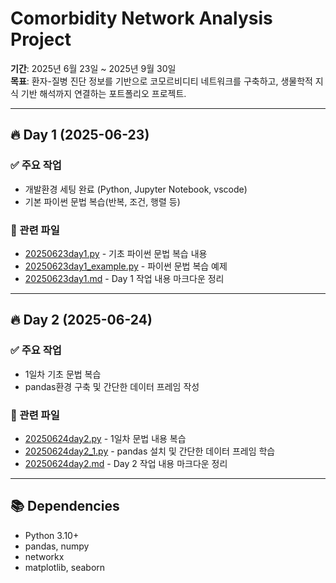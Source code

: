 # Comorbidity Network Analysis Project

**기간**: 2025년 6월 23일 ~ 2025년 9월 30일  
**목표**: 환자-질병 진단 정보를 기반으로 코모르비디티 네트워크를 구축하고, 생물학적 지식 기반 해석까지 연결하는 포트폴리오 프로젝트.

---

## 🔥 Day 1 (2025-06-23)

### ✅ 주요 작업
- 개발환경 세팅 완료 (Python, Jupyter Notebook, vscode)
- 기본 파이썬 문법 복습(반복, 조건, 행렬 등)

### 📂 관련 파일
- [20250623day1.py](day1/20250623day1.py) - 기초 파이썬 문법 복습 내용
- [20250623day1_example.py](day1/20250623day1_example.py) - 파이썬 문법 복습 예제
- [20250623day1.md](day1/20250623day1.md) - Day 1 작업 내용 마크다운 정리

---

## 🔥 Day 2 (2025-06-24)

### ✅ 주요 작업
- 1일차 기초 문법 복습
- pandas환경 구축 및 간단한 데이터 프레임 작성
### 📂 관련 파일
- [20250624day2.py](day2/20250624day2.py) - 1일차 문법 내용 복습
- [20250624day2_1.py](day2/20250624day2_1.py) - pandas 설치 및 간단한 데이터 프레임 학습
- [20250624day2.md](day2/20250624day2.md) - Day 2 작업 내용 마크다운 정리
---

## 📚 Dependencies
- Python 3.10+
- pandas, numpy
- networkx
- matplotlib, seaborn

